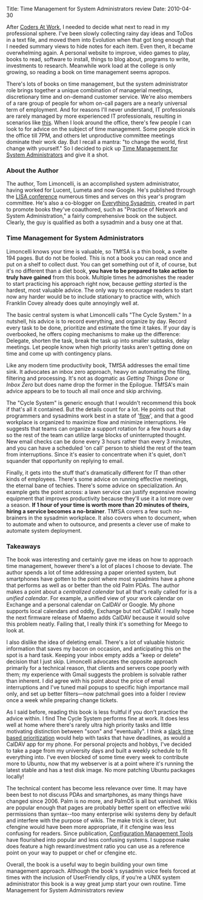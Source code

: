 Title: Time Management for System Administrators review
Date: 2010-04-30

After [Coders At Work][1], I needed to decide what next to read in my
professional sphere. I've been slowly collecting rainy day ideas and ToDos in
a text file, and moved them into Evolution when that got long enough that I
needed summary views to hide notes for each item. Even then, it became
overwhelming again. A personal website to improve, video games to play, books
to read, software to install, things to blog about, programs to write,
investments to research. Meanwhile work load at the college is only growing,
so reading a book on time management seems apropos.

There's lots of books on time management, but the system administrator role
brings together a unique combination of managerial meetings, discretionary
time and on-demand customer service. We're also members of a rare group of
people for whom on-call pagers are a nearly universal term of employment. And
for reasons I'll never understand, IT professionals are rarely managed by more
experienced IT professionals, resulting in scenarios like [this][2]. When I
look around the office, there's few people I can look to for advice on the
subject of time management. Some people stick in the office till 7PM, and
others let unproductive committee meetings dominate their work day. But I
recall a mantra: "to change the world, first change with yourself." So I
decided to pick up [Time Management for System Administrators][3] and
give it a shot.

### About the Author

The author, Tom Limoncelli, is an accomplished system administrator, having
worked for Lucent, Lumeta and now Google. He's published through the [LISA
conference][5] numerous times and serves on this year's program committee.
He's also a co-blogger on [Everything Sysadmin][6], created in part to promote
books they've coauthored, such as "Practice of Network and System
Administration," a fairly comprehensive book on the subject. Clearly, the guy
is qualified as both a sysadmin and a busy one at that.

### Time Management for System Administrators

Limoncelli knows your time is valuable, so TMfSA is a thin book, a svelte 194
pages. But do not be fooled. This is not a book you can read once and put on a
shelf to collect dust. You can get something out of it, of course, but it's no
different than a diet book, **you have to be prepared to take action to truly
have gained** from this book. Multiple times he admonishes the reader to start
practicing his approach right now, because _getting started_ is the hardest,
most valuable advice. The only way to encourage readers to start now any
harder would be to include stationary to practice with, which Franklin Covey
already does quite annoyingly well at.

The basic central system is what Limoncelli calls "The Cycle System." In a
nutshell, his advice is to record everything, and organize by day. Record
every task to be done, prioritize and estimate the time it takes. If your day
is overbooked, he offers coping mechanisms to make up the difference:
Delegate, shorten the task, break the task up into smaller subtasks, delay
meetings. Let people know when high priority tasks aren't getting done on time
and come up with contingency plans.

Like any modern time productivity book, TMfSA addresses the email time sink.
It advocates an inbox zero approach, heavy on automating the filing, filtering
and processing. It's not as dogmatic as _Getting Things Done_ or _Inbox Zero_
but does name drop the former in the Epilogue. TMfSA's main advice appears to
be to touch all mail once and skip archiving.

The "Cycle System" is generic enough that I wouldn't recommend this book if
that's all it contained. But the details count for a lot. He points out that
programmers and sysadmins work best in a state of '[flow][7]', and that a good
workplace is organized to maximize flow and minimize interruptions. He
suggests that teams can organize a support rotation for a few hours a day so
the rest of the team can utilize large blocks of uninterrupted thought. New
email checks can be done every 3 hours rather than every 3 minutes, and you
can have a scheduled 'on call' person to shield the rest of the team from
interruptions. Since it's easier to concentrate when it's quiet, don't
squander that opportunity on replying to email.

Finally, it gets into the stuff that's dramatically different for IT than
other kinds of employees. There's some advice on running effective meetings,
the eternal bane of techies. There's some advice on specialization. An example
gets the point across: a lawn service can justify expensive mowing equipment
that improves productivity because they'll use it a lot more over a season.
**If 1 hour of your time is worth more than 20 minutes of theirs, hiring a
service becomes a no-brainer**. TMfSA covers a few such no-brainers in the
sysadmin workplace. It also covers when to document, when to automate and when
to outsource, and presents a clever use of make to automate system deployment.

### Takeaways

The book was interesting and certainly gave me ideas on how to approach time
management, however there's a lot of places I choose to deviate. The author
spends a lot of time addressing a paper oriented system, but smartphones have
gotten to the point where most sysadmins have a phone that performs as well as
or better than the old Palm PDAs. The author makes a point about a
_centralized calendar_ but all that's really called for is a _unified
calendar_. For example, a unified view of your work calendar on Exchange and a
personal calendar on CalDAV or Google. My phone supports local calendars
and oddly, Exchange but not CalDAV. I really hope the next firmware release of
Maemo adds CalDAV because it would solve this problem neatly. Failing that, I
really think it's something for Meego to look at.

I also dislike the idea of deleting email. There's a lot of valuable historic
information that saves my bacon on occasion, and anticipating this on the spot
is a hard task. Keeping your inbox empty adds a "keep or delete" decision that
I just skip. Limoncelli advocates the opposite approach primarily for a
technical reason, that clients and servers cope poorly with them; my
experience with Gmail suggests the problem is solvable rather than inherent. I
did agree with his point about the price of email interruptions and I've tuned
mail popups to specific high importance mail only, and set up better
filters—now patchmail goes into a folder I review once a week while preparing
change tickets.

As I said before, reading this book is less fruitful if you don't practice the
advice within. I find The Cycle System performs fine at work. It does less
well at home where there's rarely ultra high priority tasks and little
motivating distinction between "soon" and "eventually". I think a [slack time
based prioritization][9] would help with tasks that have deadlines, as would a
CalDAV app for my phone. For personal projects and hobbys, I've decided to
take a page from my university days and built a weekly schedule to fit
everything into. I've even blocked of some time every week to contribute more
to Ubuntu, now that my webserver is at a point where it's running the latest
stable and has a test disk image. No more patching Ubuntu packages locally!

The technical content has become less relevance over time. It may have been
best to not discuss PDAs and smartphones, as many things have changed since
2006. Palm is no more, and PalmOS is all but vanished. Wikis are popular
enough that pages are probably better spent on effective wiki permissions than
syntax--too many enterprise wiki systems deny by default and interfere with
the purpose of wikis. The make trick is clever, but cfengine would have been
more appropriate, if it cfengine was less confusing for readers. Since
publication, [Configuration Management Tools][10] have flourished into popular
and less confusing systems. I suppose make does feature a high
reward:investment ratio you can use as a reference point on your way to puppet
or chef or cfengine etc.

Overall, the book is a useful way to begin building your own time management
approach. Although the book's sysadmin voice feels forced at times with the
inclusion of UserFriendly clips, if you're a UNIX system administrator this
book is a way great jump start your own routine. Time Management for System
Administrators review

   [1]: //www.pwnguin.net/coders-at-work-book-review.html

   [2]: http://ask.metafilter.com/151380/Youre-harshing-my-flow-manager

   [3]: http://amzn.to/2eiqo3H

   [5]: http://en.wikipedia.org/wiki/Large_Installation_System_Administration_Conference

   [6]: http://everythingsysadmin.com

   [7]: http://en.wikipedia.org/wiki/Flow_%28psychology%29

   [9]: http://en.wikipedia.org/wiki/Least_slack_time_scheduling

   [10]: http://en.wikipedia.org/wiki/Comparison_of_open_source_configuration_management_software

